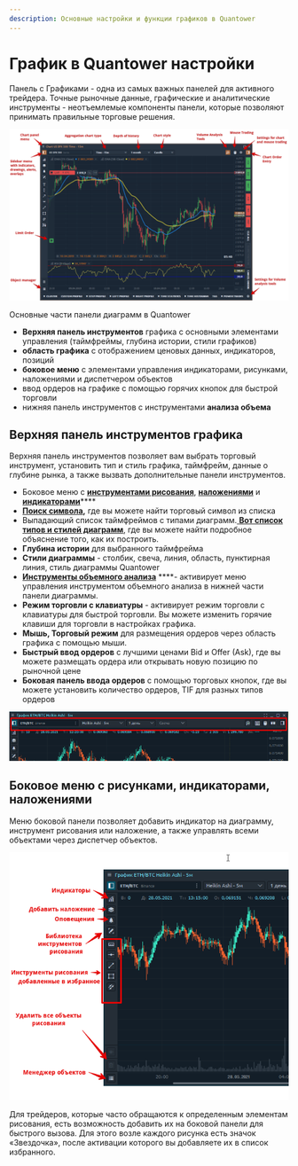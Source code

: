 ```yaml
---
description: Основные настройки и функции графиков в Quantower
---
```


# График в Quantower настройки

Панель с Графиками - одна из самых важных панелей для активного трейдера. Точные рыночные данные, графические и аналитические инструменты - неотъемлемые компоненты панели, которые позволяют принимать правильные торговые решения.

![&#x41E;&#x441;&#x43D;&#x43E;&#x432;&#x43D;&#x44B;&#x435; &#x447;&#x430;&#x441;&#x442;&#x438; &#x43F;&#x430;&#x43D;&#x435;&#x43B;&#x438; &#x434;&#x438;&#x430;&#x433;&#x440;&#x430;&#x43C;&#x43C; &#x432; Quantower](../../.gitbook/assets/main-parts-of-chart-panel-in-quantower.png)

Основные части панели диаграмм в Quantower

* **Верхняя панель инструментов** графика с основными элементами управления \(таймфреймы, глубина истории, стили графиков\)
*  **область графика** с отображением ценовых данных, индикаторов, позиций
*  **боковое меню** с элементами управления индикаторами, рисунками, наложениями и диспетчером объектов
* ввод ордеров на графике с помощью горячих кнопок для быстрой торговли
* нижняя панель инструментов с инструментами **анализа объема**

## Верхняя панель инструментов графика

Верхняя панель инструментов позволяет вам выбрать торговый инструмент, установить тип и стиль графика, таймфрейм, данные о глубине рынка, а также вызвать дополнительные панели инструментов.

* Боковое меню с [**инструментами рисования**](https://app.gitbook.com/@quantower/s/quantower-ru/~/drafts/-MamLTWw6L0Sl7XngBX2/analytics-panels/chart/drawing-tools), [**наложениями**](https://app.gitbook.com/@quantower/s/quantower-ru/~/drafts/-MamLTWw6L0Sl7XngBX2/analytics-panels/chart/chart-overlays) и [**индикаторами**](https://app.gitbook.com/@quantower/s/quantower-ru/~/drafts/-MamLTWw6L0Sl7XngBX2/analytics-panels/chart/technical-indicators)\*\*\*\*
*  [**Поиск символа**](https://app.gitbook.com/@quantower/s/quantower-ru/~/drafts/-MamLTWw6L0Sl7XngBX2/general-settings/instruments-lookup)**,** где вы можете найти торговый символ из списка
* Выпадающий список таймфреймов с типами диаграмм.[ **Вот список типов и стилей диаграмм**](https://help.quantower.com/analytics-panels/chart/chart-types), где вы можете найти подробное объяснение того, как их построить.
* **Глубина истории** для выбранного таймфрейма
* **Стили диаграммы** - столбик, свеча, линия, область, пунктирная линия, стиль диаграммы Quantower
* [**Инструменты объемного анализа**](https://app.gitbook.com/@quantower/s/quantower-ru/~/drafts/-MamLTWw6L0Sl7XngBX2/analytics-panels/chart/volume-analysis-tools) ****- активирует меню управления инструментом объемного анализа в нижней части панели диаграммы.
* **Режим торговли с клавиатуры** - активирует режим торговли с клавиатуры для быстрой торговли. Вы можете изменить горячие клавиши для торговли в настройках графика.
* **Мышь, Торговый режим** для размещения ордеров через область графика с помощью мыши.
* **Быстрый ввод ордеров** с лучшими ценами Bid и Offer \(Ask\), где вы можете размещать ордера или открывать новую позицию по рыночной цене
* **Боковая панель ввода ордеров** с помощью торговых кнопок, где вы можете установить количество ордеров, TIF для разных типов ордеров

![&#x41E;&#x441;&#x43D;&#x43E;&#x432;&#x43D;&#x430;&#x44F; &#x438;&#x43B;&#x438; &#x432;&#x435;&#x440;&#x445;&#x43D;&#x44F;&#x44F; &#x43F;&#x430;&#x43D;&#x435;&#x43B;&#x44C; &#x438;&#x43D;&#x441;&#x442;&#x440;&#x443;&#x43C;&#x435;&#x43D;&#x442;&#x43E;&#x432; &#x441; &#x43E;&#x441;&#x43D;&#x43E;&#x432;&#x43D;&#x44B;&#x43C;&#x438; &#x44D;&#x43B;&#x435;&#x43C;&#x435;&#x43D;&#x442;&#x430;&#x43C;&#x438; &#x443;&#x43F;&#x440;&#x430;&#x432;&#x43B;&#x435;&#x43D;&#x438;&#x44F;](../../.gitbook/assets/verkhnyaya-panel-grafika-quantower.png)

## Боковое меню с рисунками, индикаторами, наложениями

Меню боковой панели позволяет добавить индикатор на диаграмму, инструмент рисования или наложение, а также управлять всеми объектами через диспетчер объектов.

![&#x41E;&#x431;&#x437;&#x43E;&#x440; &#x43C;&#x435;&#x43D;&#x44E; &#x431;&#x43E;&#x43A;&#x43E;&#x432;&#x43E;&#x439; &#x43F;&#x430;&#x43D;&#x435;&#x43B;&#x438; &#x441; &#x438;&#x43D;&#x434;&#x438;&#x43A;&#x430;&#x442;&#x43E;&#x440;&#x430;&#x43C;&#x438;, &#x440;&#x438;&#x441;&#x443;&#x43D;&#x43A;&#x430;&#x43C;&#x438; &#x438; &#x43D;&#x430;&#x43B;&#x43E;&#x436;&#x435;&#x43D;&#x438;&#x44F;&#x43C;&#x438;](../../.gitbook/assets/obzor-menyu-bokovoi-paneli-quantower.png)

Для трейдеров, которые часто обращаются к определенным элементам рисования, есть возможность добавить их на боковой панели для быстрого вызова. Для этого возле каждого рисунка есть значок «Звездочка», после активации которого вы добавляете их в список избранного.

